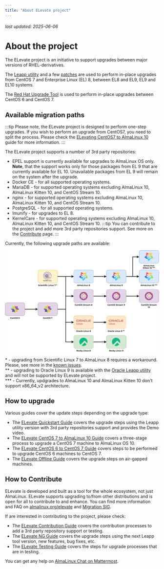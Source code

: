```yaml
---
title: "About ELevate project"
---
```


###### last updated: 2025-06-06

# About the project

The ELevate project is an initiative to support upgrades between major versions of RHEL-derivatives.

The [Leapp utility](https://leapp.readthedocs.io) and a few [patches](https://github.com/AlmaLinux/leapp-repository/commits/almalinux) are used to perform in-place upgrades from CentOS 7 and Enterprise Linux (EL) 8, between EL8 and EL9, EL9 and EL10 systems.

The [Red Hat Upgrade Tool](https://github.com/upgrades-migrations/redhat-upgrade-tool.git) is used to perform in-place upgrades between CentOS 6 and CentOS 7.

## Available migration paths

:::tip
Please note, the ELevate project is designed to perform one-step upgrades. If you wish to perform an upgrade from CentOS7, you need to split the process. Please check the [ELevating CentOS7 to AlmaLinux 10](/elevate/ELevating-CentOS7-to-AlmaLinux-10.md) guide for more information.
:::

The ELevate project supports a number of 3rd party repositories:
* EPEL support is currently available for upgrades to AlmaLinux OS only. **Note**, that the support works only for those packages from EL 9 that are currently available for EL 10. Unavailable packages from EL 9 will remain on the system after the upgrade.
* Docker CE - for all supported operating systems.
* MariaDB - for supported operating systems excluding AlmaLinux 10, AlmaLinux Kitten 10, and CentOS Stream 10.
* nginx - for supported operating systems excluding AlmaLinux 10, AlmaLinux Kitten 10, and CentOS Stream 10.
* PostgreSQL - for all supported operating systems.
* Imunify - for upgrades to EL 8.
* KernelCare - for supported operating systems excluding AlmaLinux 10, AlmaLinux Kitten 10, and CentOS Stream 10.
:::tip
You can contribute to the project and add more 3rd party repositories support. See more on the [Contribute](/elevate/Contribution-guide) page.
:::

Currently, the following upgrade paths are available:

![image](/images/ELevate.svg)

\* - upgrading from Scientific Linux 7 to AlmaLinux 8 requires a workaround. Please, see more in the [known issues](/elevate/ELevate-frequent-issues). <br>
\** - upgrading to Oracle Linux 9 is available with the [Oracle Leapp utility](https://blogs.oracle.com/linux/post/upgrade-oracle-linux-8-to-oracle-linux-9-using-leapp) and will not be supported by ELevate project.<br>
\*** - Currently, updgrades to AlmaLinux 10 and AlmaLinux Kitten 10 don't support x86_64_v2 architecture.

## How to upgrade

Various guides cover the update steps depending on the upgrade type:
* The [ELevate Quickstart Guide](/elevate/ELevate-quickstart-guide) covers the upgrade steps using the Leapp utility version with 3rd party repositories support and provides the Demo video.
* The [ELevate CentOS 7 to AlmaLinux 10 Guide](/elevate/ELevating-CentOS7-to-AlmaLinux-10) covers a three-stage process to upgrade a CentOS 7 machine to AlmaLinux OS 10.
* The [ELevate CentOS 6 to CentOS 7 Guide](/elevate/ELevating-CentOS6-to-CentOS7) covers steps to be performed to upgrade CentOS 6 machines to CentOS 7.
* The [ELevate Offline Guide](/elevate/ELevate-offline-guide) covers the upgrade steps on air-gapped machines.

## How to Contribute

ELevate is developed and built as a tool for the whole ecosystem, not just AlmaLinux. ELevate supports upgrading to/from other distributions and is open for all to contribute to and enhance. You can find more information and FAQ on [almalinux.org/elevate](https://almalinux.org/elevate) and [Migration SIG](/sigs/Migration).

If are interested in contributing to the project, please check:
* The [ELevate Contribution Guide](/elevate/Contribution-guide) covers the contribution processes to add a 3rd party repository support or testing.
* The [ELevate NG Guide](/elevate/ELevate-NG-testing-guide) covers the upgrade steps using the next Leapp tool version, new features, bug fixes, etc.
* The [ELevate Testing Guide](/elevate/ELevate-testing-guide) covers the steps for upgrade processes that are in testing.

You can get any help on [AlmaLinux Chat on Mattermost](https://chat.almalinux.org).

